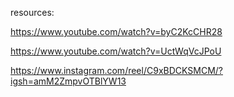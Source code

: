 resources:

https://www.youtube.com/watch?v=byC2KcCHR28

https://www.youtube.com/watch?v=UctWqVcJPoU

https://www.instagram.com/reel/C9xBDCKSMCM/?igsh=amM2ZmpvOTBlYW13
